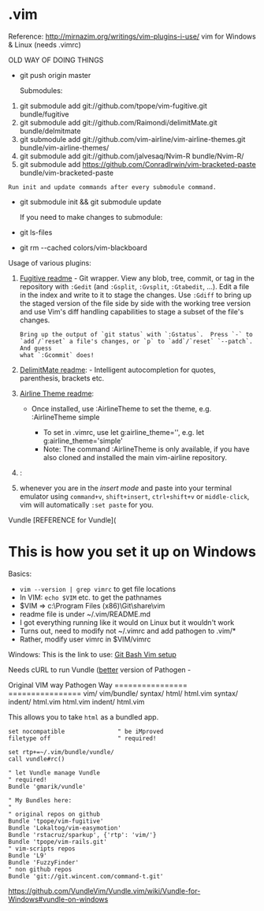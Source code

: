 # .vim
Reference: http://mirnazim.org/writings/vim-plugins-i-use/
vim for Windows & Linux (needs .vimrc)


OLD WAY OF DOING THINGS

  * git push origin master
	
	Submodules:
  1. git submodule add git://github.com/tpope/vim-fugitive.git bundle/fugitive
  2. git submodule add git://github.com/Raimondi/delimitMate.git bundle/delmitmate
  3. git submodule add git://github.com/vim-airline/vim-airline-themes.git bundle/vim-airline-themes/
  4. git submodule add git://github.com/jalvesaq/Nvim-R bundle/Nvim-R/
  5. git submodule add https://github.com/ConradIrwin/vim-bracketed-paste bundle/vim-bracketed-paste

	Run init and update commands after every submodule command. 
  - git submodule init && git submodule update

	If you need to make changes to submodule:
  - git ls-files
  - git rm --cached colors/vim-blackboard

Usage of various plugins:
 1. [Fugitive readme](https://github.com/tpope/vim-fugitive/blob/master/README.markdown)
 		- Git wrapper. View any blob, tree, commit, or tag in the repository with `:Gedit` (and
		`:Gsplit`, `:Gvsplit`, `:Gtabedit`, ...).  Edit a file in the index and
		write to it to stage the changes.  Use `:Gdiff` to bring up the staged
		version of the file side by side with the working tree version and use
		Vim's diff handling capabilities to stage a subset of the file's
		changes.

		Bring up the output of `git status` with `:Gstatus`.  Press `-` to
		`add`/`reset` a file's changes, or `p` to `add`/`reset` `--patch`.  And guess
		what `:Gcommit` does!

 2. [DelimitMate readme](https://github.com/Raimondi/delimitMate/blob/master/README.md): 
 		- Intelligent autocompletion for quotes, parenthesis, brackets etc.
 3. [Airline Theme readme](https://github.com/vim-airline/vim-airline-themes/blob/master/README.md):
  	- Once installed, use :AirlineTheme <theme> to set the theme, e.g. :AirlineTheme simple
		- To set in .vimrc, use let g:airline_theme='<theme>', e.g. let g:airline_theme='simple'
		- Note: The command :AirlineTheme is only available, if you have also cloned and installed the main vim-airline repository.
 4. []():
 5. whenever you are in the *insert mode* and paste into your terminal emulator using `command+v`, `shift+insert`, `ctrl+shift+v` or `middle-click`, vim will automatically `:set paste` for you.

Vundle
[REFERENCE for Vundle](

# This is how you set it up on Windows

Basics: 

- `vim --version | grep vimrc` to get file locations 
- In VIM: `echo $VIM` etc. to get the pathnames
- $VIM => c:\Program Files (x86)\Git\share\vim
- readme file is under ~/.vim/README.md
- I got everything running like it would on Linux but it wouldn't work
- Turns out, need to modify not ~/.vimrc and add pathogen to .vim/*
- Rather, modify user vimrc in $VIM/vimrc

Windows:
This is the link to use: [Git Bash Vim setup](https://github.com/VundleVim/Vundle.vim/wiki/Vundle-for-Windows)

Needs cURL to run Vundle ([better](https://lepture.com/en/2012/vundle-vs-pathogen) version of Pathogen -

Original VIM way  Pathogen Way
================  ================
vim/              vim/bundle/
    syntax/           html/
        html.vim          syntax/
    indent/                   html.vim
        html.vim          indent/
                              html.vim 



This allows you to take `html` as a bundled app. 

```{sh}
set nocompatible               " be iMproved
filetype off                   " required!

set rtp+=~/.vim/bundle/vundle/
call vundle#rc()

" let Vundle manage Vundle
" required! 
Bundle 'gmarik/vundle'

" My Bundles here:
"
" original repos on github
Bundle 'tpope/vim-fugitive'
Bundle 'Lokaltog/vim-easymotion'
Bundle 'rstacruz/sparkup', {'rtp': 'vim/'}
Bundle 'tpope/vim-rails.git'
" vim-scripts repos
Bundle 'L9'
Bundle 'FuzzyFinder'
" non github repos
Bundle 'git://git.wincent.com/command-t.git'
```

https://github.com/VundleVim/Vundle.vim/wiki/Vundle-for-Windows#vundle-on-windows
